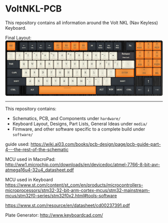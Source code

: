 # VoltNKL-PCB

This repository contains all information around the Volt NKL (Nav Keyless) Keyboard.

Final Layout:
![VoltNKLv1](volt-nkl-v1.jpg)

---

This repository contains:

- Schematics, PCB, and Components under `hardware/`
- Keyboard Layout, Designs, Part Lists, General Ideas under `media/`
- Firmware, and other software specific to a complete build under `software/`

guide used: https://wiki.ai03.com/books/pcb-design/page/pcb-guide-part-4---the-rest-of-the-schematic

MCU used in MacroPad: http://ww1.microchip.com/downloads/en/devicedoc/atmel-7766-8-bit-avr-atmega16u4-32u4_datasheet.pdf

MCU used in Keyboard https://www.st.com/content/st_com/en/products/microcontrollers-microprocessors/stm32-32-bit-arm-cortex-mcus/stm32-mainstream-mcus/stm32f0-series/stm32f0x2.html#tools-software

https://www.st.com/resource/en/datasheet/cd00237391.pdf


Plate Generator: http://www.keyboardcad.com/
